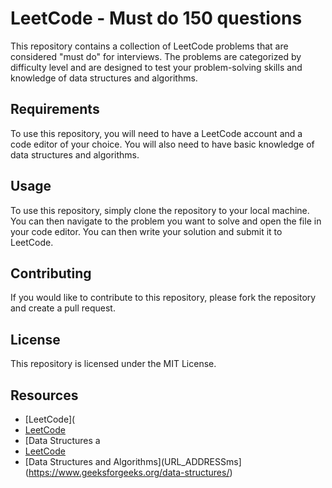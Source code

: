 
# LeetCode - Must do 150 questions

This repository contains a collection of LeetCode problems that are considered "must do" for interviews. The problems are categorized by difficulty level and are designed to test your problem-solving skills and knowledge of data structures and algorithms.

## Requirements

To use this repository, you will need to have a LeetCode account and a code editor of your choice. You will also need to have basic knowledge of data structures and algorithms.
## Usage

To use this repository, simply clone the repository to your local machine. You can then navigate to the problem you want to solve and open the file in your code editor. You can then write your solution and submit it to LeetCode.
## Contributing

If you would like to contribute to this repository, please fork the repository and create a pull request.
## License
This repository is licensed under the MIT License.

## Resources
* [LeetCode](
* [LeetCode](URL_ADDRESScode.com/)
* [Data Structures a
* [LeetCode](URL_ADDRESScode.com/)
* [Data Structures and Algorithms](URL_ADDRESSms](https://www.geeksforgeeks.org/data-structures/)
